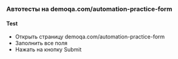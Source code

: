 ### Автотесты на demoqa.com/automation-practice-form


#### Test
- Открыть страницу demoqa.com/automation-practice-form
- Заполнить все поля
- Нажать на кнопку Submit
